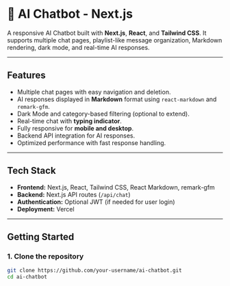 # 💬 AI Chatbot - Next.js

A responsive AI Chatbot built with **Next.js**, **React**, and **Tailwind CSS**. It supports multiple chat pages, playlist-like message organization, Markdown rendering, dark mode, and real-time AI responses.  

---

## **Features**

- Multiple chat pages with easy navigation and deletion.
- AI responses displayed in **Markdown** format using `react-markdown` and `remark-gfm`.
- Dark Mode and category-based filtering (optional to extend).
- Real-time chat with **typing indicator**.
- Fully responsive for **mobile and desktop**.
- Backend API integration for AI responses.
- Optimized performance with fast response handling.

---

## **Tech Stack**

- **Frontend:** Next.js, React, Tailwind CSS, React Markdown, remark-gfm
- **Backend:** Next.js API routes (`/api/chat`)
- **Authentication:** Optional JWT (if needed for user login)
- **Deployment:** Vercel

---

## **Getting Started**

### 1. Clone the repository
```bash
git clone https://github.com/your-username/ai-chatbot.git
cd ai-chatbot

